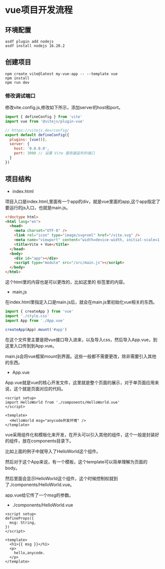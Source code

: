 # vue项目开发流程

## 环境配置

```shell
asdf plugin add nodejs
asdf install nodejs 16.20.2
```

## 创建项目

```shell
npm create vite@latest my-vue-app -- --template vue
npm install 
npm run dev
```

### 修改调试端口

修改vite.config.js,修改如下所示，添加server的host和port。

```js
import { defineConfig } from 'vite'
import vue from '@vitejs/plugin-vue'

// https://vitejs.dev/config/
export default defineConfig({
  plugins: [vue()],
  server: {
    host: '0.0.0.0',
    port: 3000 // 设置 Vite 服务器监听的端口
  }
})

```

## 项目结构

- index.html

项目入口是index.html,里面有一个app的div，就是vue里面的app,这个app指定了要运行的js入口，也就是main.js。

```html
<!doctype html>
<html lang="en">
  <head>
    <meta charset="UTF-8" />
    <link rel="icon" type="image/svg+xml" href="/vite.svg" />
    <meta name="viewport" content="width=device-width, initial-scale=1.0" />
    <title>Vite + Vue</title>
  </head>
  <body>
    <div id="app"></div>
    <script type="module" src="/src/main.js"></script>
  </body>
</html>
```
这个html里的内容也是可以更改的，比如这里的 <head>标签里的内容。

- main,js

在index.html里指定入口是main.js后，就会在main.js里初始化vue相关的东西。

```js
import { createApp } from 'vue'
import './style.css'
import App from './App.vue'

createApp(App).mount('#app')
```

在这个文件里主要是把vue接口导入进来，以及导入css，然后导入App.vue，到这里入口传到到App.vue。

main.js会将vue框架mount到界面。这些一般都不需要更改，除非需要引入其他的东西。

- App.vue

App.vue就是vue的核心开发文件，这里就是整个页面的展示，对于单页面应用来说，这个就是页面对应的代码。

```shell
<script setup>
import HelloWorld from './components/HelloWorld.vue'
</script>

<template>
  <HelloWorld msg="anycode开发环境" />
</template>
```

vue采用组件化和模板化来开发，在开头可以引入其他的组件，这个一般是封装好的组件，放在components目录下。

比如上面的例子中就导入了HelloWorld这个组件。

然后对于这个App来说，有一个模板，这个template可以简单理解为页面的body。

然后里面会显示HelloWorld这个组件，这个时候控制权就到了./components/HelloWorld.vue。

app.vue给它传了一个msg的参数。

- ./components/HelloWorld.vue

```vue
<script setup>
defineProps({
  msg: String,
})
</script>

<template>
  <h1>{{ msg }}</h1>
  <p>
    hello,anycode.
  </p>
</template>
```
